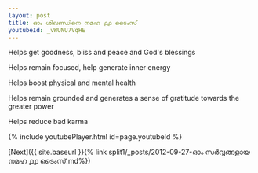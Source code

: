 ```yaml
---
layout: post
title: ഓം ശിഖണ്ഡിനെ നമഹ ൧൧ ടൈംസ്
youtubeId: _vWUNU7VqHE
---
```

 
 
Helps get goodness, bliss and peace and God's blessings
 
Helps remain focused, help generate inner energy 
 
Helps boost physical and mental health 
 
Helps remain grounded and generates a sense of gratitude towards the greater power 
 
Helps reduce bad karma
 
 
 
 


{% include youtubePlayer.html id=page.youtubeId %}
 
[Next]({{ site.baseurl }}{% link  split1/_posts/2012-09-27-ഓം സർവ്വങ്ങളായ നമഹ ൧൧ ടൈംസ്.md%})
 
